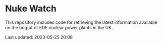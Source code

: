 # Nuke Watch

This repository includes code for retrieving the latest information available on the output of EDF nuclear power plants in the UK.

Last updated: 2023-05-25 20:08